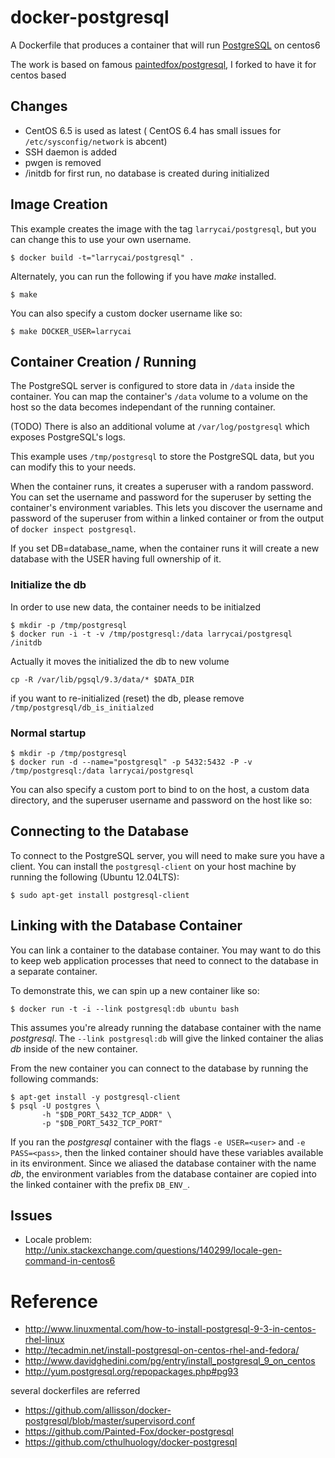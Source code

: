 # docker-postgresql

A Dockerfile that produces a container that will run [PostgreSQL][postgresql] on centos6

[postgresql]: http://www.postgresql.org/

The work is based on famous [paintedfox/postgresql](https://github.com/Painted-Fox/docker-postgresql), I forked to have it for centos based

## Changes ##

* CentOS 6.5 is used as latest ( CentOS 6.4 has small issues for `/etc/sysconfig/network` is abcent)
* SSH daemon is added 
* pwgen is removed 
* /initdb for first run, no database is created during initialized

## Image Creation

This example creates the image with the tag `larrycai/postgresql`, but you can
change this to use your own username.

```
$ docker build -t="larrycai/postgresql" .
```

Alternately, you can run the following if you have *make* installed.

```
$ make
```

You can also specify a custom docker username like so:

```
$ make DOCKER_USER=larrycai
```

## Container Creation / Running

The PostgreSQL server is configured to store data in `/data` inside the
container.  You can map the container's `/data` volume to a volume on the host
so the data becomes independant of the running container. 

(TODO) There is also an additional volume at `/var/log/postgresql` which exposes PostgreSQL's logs.

This example uses `/tmp/postgresql` to store the PostgreSQL data, but you can
modify this to your needs.

When the container runs, it creates a superuser with a random password.  You
can set the username and password for the superuser by setting the container's
environment variables.  This lets you discover the username and password of the
superuser from within a linked container or from the output of `docker inspect
postgresql`.

If you set DB=database_name, when the container runs it will create a new
database with the USER having full ownership of it.

### Initialize the db 

In order to use new data, the container needs to be initialzed

``` shell
$ mkdir -p /tmp/postgresql
$ docker run -i -t -v /tmp/postgresql:/data larrycai/postgresql /initdb
```

Actually it moves the initialized the db to new volume 

``` shell
cp -R /var/lib/pgsql/9.3/data/* $DATA_DIR
```

if you want to re-initialized (reset) the db, please remove `/tmp/postgresql/db_is_initialzed`

### Normal startup

``` shell
$ mkdir -p /tmp/postgresql
$ docker run -d --name="postgresql" -p 5432:5432 -P -v /tmp/postgresql:/data larrycai/postgresql
```

You can also specify a custom port to bind to on the host, a custom data
directory, and the superuser username and password on the host like so:


## Connecting to the Database

To connect to the PostgreSQL server, you will need to make sure you have
a client.  You can install the `postgresql-client` on your host machine by
running the following (Ubuntu 12.04LTS):

``` shell
$ sudo apt-get install postgresql-client
```

## Linking with the Database Container

You can link a container to the database container.  You may want to do this to
keep web application processes that need to connect to the database in
a separate container.

To demonstrate this, we can spin up a new container like so:

``` shell
$ docker run -t -i --link postgresql:db ubuntu bash
```

This assumes you're already running the database container with the name
*postgresql*.  The `--link postgresql:db` will give the linked container the
alias *db* inside of the new container.

From the new container you can connect to the database by running the following
commands:

``` shell
$ apt-get install -y postgresql-client
$ psql -U postgres \
       -h "$DB_PORT_5432_TCP_ADDR" \
       -p "$DB_PORT_5432_TCP_PORT"
```

If you ran the *postgresql* container with the flags `-e USER=<user>` and `-e
PASS=<pass>`, then the linked container should have these variables available
in its environment.  Since we aliased the database container with the name
*db*, the environment variables from the database container are copied into the
linked container with the prefix `DB_ENV_`.

## Issues ##

* Locale problem: http://unix.stackexchange.com/questions/140299/locale-gen-command-in-centos6

# Reference

* http://www.linuxmental.com/how-to-install-postgresql-9-3-in-centos-rhel-linux
* http://tecadmin.net/install-postgresql-on-centos-rhel-and-fedora/
* http://www.davidghedini.com/pg/entry/install_postgresql_9_on_centos
* http://yum.postgresql.org/repopackages.php#pg93

several dockerfiles are referred
 
* https://github.com/allisson/docker-postgresql/blob/master/supervisord.conf
* https://github.com/Painted-Fox/docker-postgresql
* https://github.com/cthulhuology/docker-postgresql